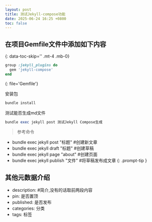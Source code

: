 ```yaml
---
layout: post
title: 测试Jekyll-compose功能
date: 2025-06-24 16:25 +0800
toc: false
---
```


## 在项目Gemfile文件中添加如下内容
{: data-toc-skip='' .mt-4 .mb-0}

```ruby
group :jekyll_plugins do
  gem 'jekyll-compose'
end
```
{: file='Gemfile'}

安装包
```ruby
bundle install
```
测试能否生成md文件
```ruby
bundle exec jekyll post 测试Jekyll Compose生成
```
>参考命令
- bundle exec jekyll post "标题"       #创建新文章
- bundle exec jekyll draft "标题"      #创建草稿
- bundle exec jekyll page "about"      #创建页面
- bundle exec jekyll publish "文件"    #将草稿发布成文章
{: .prompt-tip }

## 其他元数据介绍

* description: #简介,没有的话取前两段内容
* pin: 是否置顶
* published: 是否发布
* categories: 分类
* tags: 标签
